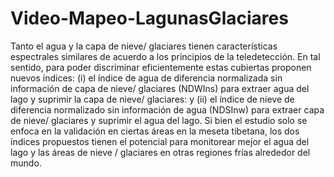 # Video-Mapeo-LagunasGlaciares
Tanto el agua y la capa de nieve/ glaciares tienen características espectrales similares de acuerdo a los principios de la teledetección. En tal sentido, para poder discriminar eficientemente estas cubiertas proponen nuevos índices: (i) el índice de agua de diferencia normalizada sin información de capa de nieve/ glaciares (NDWIns) para extraer agua del lago y suprimir la capa de nieve/ glaciares: y (ii) el índice de nieve de diferencia normalizado sin información de agua (NDSInw) para extraer capa de nieve/ glaciares y suprimir el agua del lago. Si bien el estudio solo se enfoca en la validación en ciertas áreas en la meseta tibetana, los dos índices propuestos tienen el potencial para monitorear mejor el agua del lago y las áreas de nieve / glaciares en otras regiones frías alrededor del mundo.
